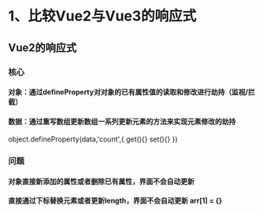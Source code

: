 # 1、比较Vue2与Vue3的响应式
## Vue2的响应式
### 核心
#### 对象：通过defineProperty对对象的已有属性值的读取和修改进行劫持（监视/拦截）
#### 数据：通过重写数组更新数组一系列更新元素的方法来实现元素修改的劫持
object.defineProperty(data,'count',{
    get(){}
    set(){}
})
### 问题
#### 对象直接新添加的属性或者删除已有属性，界面不会自动更新
#### 直接通过下标替换元素或者更新length，界面不会自动更新 arr[1] = {}
